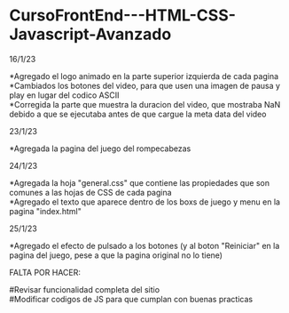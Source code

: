# CursoFrontEnd---HTML-CSS-Javascript-Avanzado
  
16/1/23

*Agregado el logo animado en la parte superior izquierda de cada pagina  
*Cambiados los botones del video, para que usen una imagen de pausa y play en lugar del codico ASCII  
*Corregida la parte que muestra la duracion del video, que mostraba NaN debido a que se ejecutaba antes de que cargue la meta data del video  

23/1/23  

*Agregada la pagina del juego del rompecabezas  

24/1/23

*Agregada la hoja "general.css" que contiene las propiedades que son comunes a las hojas de CSS de cada pagina  
*Agregado el texto que aparece dentro de los boxs de juego y menu en la pagina "index.html"

25/1/23

*Agregado el efecto de pulsado a los botones (y al boton "Reiniciar" en la pagina del juego, pese a que la pagina original no lo tiene)

FALTA POR HACER:  
  
#Revisar funcionalidad completa del sitio  
#Modificar codigos de JS para que cumplan con buenas practicas

